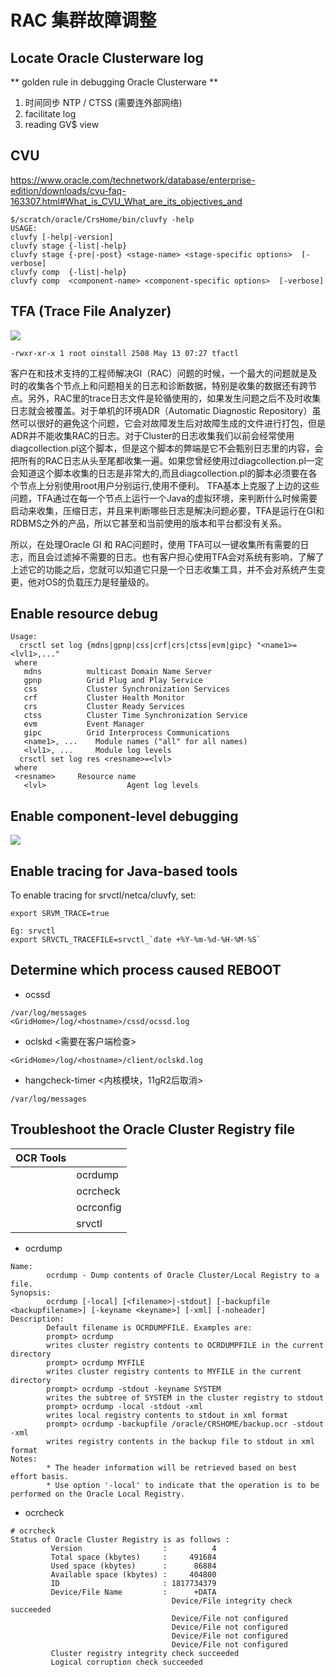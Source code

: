 # RAC 集群故障调整

## Locate Oracle Clusterware log
** golden rule in debugging Oracle Clusterware **
1. 时间同步 NTP / CTSS (需要连外部网络)
2. facilitate log
3. reading GV$ view

## CVU
https://www.oracle.com/technetwork/database/enterprise-edition/downloads/cvu-faq-163307.html#What_is_CVU_What_are_its_objectives_and
```
$/scratch/oracle/CrsHome/bin/cluvfy -help
USAGE:
cluvfy [-help|-version]
cluvfy stage {-list|-help}
cluvfy stage {-pre|-post} <stage-name> <stage-specific options>  [-verbose]
cluvfy comp  {-list|-help}
cluvfy comp  <component-name> <component-specific options>  [-verbose]
```
## TFA (Trace File Analyzer)
![](https://ws3.sinaimg.cn/large/006tNc79ly1g30y9dzo93j30zp0fgtb6.jpg)
```
-rwxr-xr-x 1 root oinstall 2508 May 13 07:27 tfactl
```
客户在和技术支持的工程师解决GI（RAC）问题的时候，一个最大的问题就是及时的收集各个节点上和问题相关的日志和诊断数据，特别是收集的数据还有跨节点。另外，RAC里的trace日志文件是轮循使用的，如果发生问题之后不及时收集日志就会被覆盖。对于单机的环境ADR（Automatic Diagnostic Repository）虽然可以很好的避免这个问题，它会对故障发生后对故障生成的文件进行打包，但是ADR并不能收集RAC的日志。对于Cluster的日志收集我们以前会经常使用diagcollection.pl这个脚本，但是这个脚本的弊端是它不会甄别日志里的内容，会把所有的RAC日志从头至尾都收集一遍。如果您曾经使用过diagcollection.pl一定会知道这个脚本收集的日志是非常大的,而且diagcollection.pl的脚本必须要在各个节点上分别使用root用户分别运行,使用不便利。
TFA基本上克服了上边的这些问题，TFA通过在每一个节点上运行一个Java的虚拟环境，来判断什么时候需要启动来收集，压缩日志，并且来判断哪些日志是解决问题必要，TFA是运行在GI和RDBMS之外的产品，所以它甚至和当前使用的版本和平台都没有关系。

所以，在处理Oracle GI 和 RAC问题时，使用 TFA可以一键收集所有需要的日志，而且会过滤掉不需要的日志。也有客户担心使用TFA会对系统有影响，了解了上述它的功能之后，您就可以知道它只是一个日志收集工具，并不会对系统产生变更，他对OS的负载压力是轻量级的。


## Enable resource debug
```
Usage:
  crsctl set log {mdns|gpnp|css|crf|crs|ctss|evm|gipc} "<name1>=<lvl1>,..."
 where
   mdns          multicast Domain Name Server
   gpnp          Grid Plug and Play Service
   css           Cluster Synchronization Services
   crf           Cluster Health Monitor
   crs           Cluster Ready Services
   ctss          Cluster Time Synchronization Service
   evm           Event Manager
   gipc          Grid Interprocess Communications
   <name1>, ...    Module names ("all" for all names)
   <lvl1>, ...     Module log levels
  crsctl set log res <resname>=<lvl>
 where
 <resname>     Resource name
   <lvl>                  Agent log levels
```
## Enable component-level debugging
![](https://ws1.sinaimg.cn/large/006tNc79ly1g30ywub5ksj30sg0lc0vt.jpg)
## Enable tracing for Java-based tools
To enable tracing for srvctl/netca/cluvfy,
set:
```
export SRVM_TRACE=true

Eg: srvctl
export SRVCTL_TRACEFILE=srvctl_`date +%Y-%m-%d-%H-%M-%S`
```

## Determine which process caused REBOOT
* ocssd
```
/var/log/messages
<GridHome>/log/<hostname>/cssd/ocssd.log
```

* oclskd <需要在客户端检查>
```
<GridHome>/log/<hostname>/client/oclskd.log
```
* hangcheck-timer <内核模块，11gR2后取消>
```
/var/log/messages
```

## Troubleshoot the Oracle Cluster Registry file


| OCR Tools |  |
| --- | --- |
|  | ocrdump |
|  | ocrcheck |
|  | ocrconfig |
|  | srvctl |

* ocrdump

```
Name:
        ocrdump - Dump contents of Oracle Cluster/Local Registry to a file.
Synopsis:
        ocrdump [-local] [<filename>|-stdout] [-backupfile <backupfilename>] [-keyname <keyname>] [-xml] [-noheader]
Description:
        Default filename is OCRDUMPFILE. Examples are:
        prompt> ocrdump
        writes cluster registry contents to OCRDUMPFILE in the current directory
        prompt> ocrdump MYFILE
        writes cluster registry contents to MYFILE in the current directory
        prompt> ocrdump -stdout -keyname SYSTEM
        writes the subtree of SYSTEM in the cluster registry to stdout
        prompt> ocrdump -local -stdout -xml
        writes local registry contents to stdout in xml format
        prompt> ocrdump -backupfile /oracle/CRSHOME/backup.ocr -stdout -xml
        writes registry contents in the backup file to stdout in xml format
Notes:
        * The header information will be retrieved based on best effort basis.
        * Use option '-local' to indicate that the operation is to be performed on the Oracle Local Registry.
```

* ocrcheck

```
# ocrcheck
Status of Oracle Cluster Registry is as follows :
         Version                  :          4
         Total space (kbytes)     :     491684
         Used space (kbytes)      :      86884
         Available space (kbytes) :     404800
         ID                       : 1817734379
         Device/File Name         :      +DATA
                                    Device/File integrity check succeeded
                                    Device/File not configured
                                    Device/File not configured
                                    Device/File not configured
                                    Device/File not configured
         Cluster registry integrity check succeeded
         Logical corruption check succeeded
```